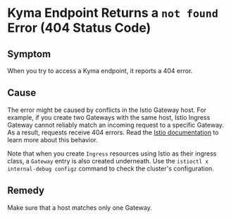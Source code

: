 # Kyma Endpoint Returns a `not found` Error (404 Status Code)

## Symptom

When you try to access a Kyma endpoint, it reports a 404 error.

## Cause

The error might be caused by conflicts in the Istio Gateway host. For example, if you create two Gateways with the same host, Istio Ingress Gateway cannot reliably match an incoming request to a specific Gateway. As a result, requests receive 404 errors. Read the [Istio documentation](https://istio.io/latest/docs/ops/common-problems/network-issues/#404-errors-occur-when-multiple-gateways-configured-with-same-tls-certificate) to learn more about this behavior. 

Note that when you create `Ingress` resources using Istio as their ingress class, a `Gateway` entry is also created underneath. Use the `istioctl x internal-debug configz` command to check the cluster's configuration.

## Remedy

Make sure that a host matches only one Gateway.

